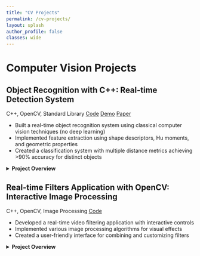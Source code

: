 ```yaml
---
title: "CV Projects"
permalink: /cv-projects/
layout: splash
author_profile: false
classes: wide
---
```


<h1 class="page-title">Computer Vision Projects</h1>

<div class="projects-container">

<div class="project-card" id="object-recognition-cpp">
  <h2>Object Recognition with C++: Real-time Detection System</h2>
  
  <div class="project-metadata">
    <span class="project-tech"><i class="fab fa-cuttlefish"></i> C++, OpenCV, Standard Library</span>
    <a href="https://github.com/rishipat160/CppObjectRecognition" class="project-link"><i class="fab fa-github"></i> Code</a>
    <a href="https://www.youtube.com/watch?v=UCClHovymdE" class="project-link"><i class="fas fa-play-circle"></i> Demo</a>
    <a href="/assets/files/object_recognition_paper.pdf" class="project-link"><i class="fas fa-file-pdf"></i> Paper</a>
  </div>

  <div class="project-summary">
    <ul>
      <li>Built a real-time object recognition system using classical computer vision techniques (no deep learning)</li>
      <li>Implemented feature extraction using shape descriptors, Hu moments, and geometric properties</li>
      <li>Created a classification system with multiple distance metrics achieving >90% accuracy for distinct objects</li>
    </ul>
  </div>

  <details>
    <summary><strong>Project Overview</strong></summary>
    <div class="project-details">
      <p>This project implements a real-time object recognition system using C++ and OpenCV. The system can detect, track, and classify common objects using computer vision techniques and feature-based classification. Unlike deep learning approaches, this system relies on classical computer vision algorithms and geometric feature extraction, making it lightweight and suitable for embedded systems with limited computational resources.</p>
      
      <p>The system works by applying adaptive thresholding to isolate objects from the background, followed by connected component analysis to identify distinct regions. The adaptive thresholding dynamically adjusts to lighting conditions, making the system robust to varying illumination. Morphological operations (erosion and dilation) are then applied to reduce noise and improve region coherence.</p>
      
      <h3>Feature Extraction</h3>
      <p>For each detected region, the system extracts a set of shape-based features including:</p>
      
      <ul>
        <li><strong>Percent filled</strong> (area / bounding box area): Measures how "solid" an object is</li>
        <li><strong>Aspect ratio</strong>: Width-to-height ratio of the bounding box</li>
        <li><strong>Hu moments</strong>: Specifically the first two Hu moments (rotation invariant shape descriptors)</li>
        <li><strong>Orientation and principal axis</strong>: Direction of maximum variance in the object</li>
      </ul>
      
      <p>The feature extraction is implemented in C++ as shown in this code snippet:</p>
      
      {% highlight cpp %}
RegionFeatures computeRegionFeatures(const cv::Mat& labelsMat, int regionId) {
    cv::Mat regionMask = (labelsMat == regionId);
    
    cv::Moments m = cv::moments(regionMask, true);
    
    RegionFeatures features;
    
    features.center = cv::Point2f(m.m10/m.m00, m.m01/m.m00);
    features.orientation = 0.5 * atan2(2*m.mu11, m.mu20 - m.mu02);
    
    double theta = features.orientation;
    double sinTheta = sin(theta);
    double cosTheta = cos(theta);
    
    // Calculate oriented bounding box dimensions
    double minAlongAxis = DBL_MAX, maxAlongAxis = -DBL_MAX;
    double minPerpAxis = DBL_MAX, maxPerpAxis = -DBL_MAX;
    
    for(int y = 0; y < labelsMat.rows; y++) {
        for(int x = 0; x < labelsMat.cols; x++) {
            if(labelsMat.at<int>(y, x) == regionId) {
                double alongAxis = (x - features.center.x) * cosTheta + 
                                  (y - features.center.y) * sinTheta;
                double perpAxis = -(x - features.center.x) * sinTheta + 
                                  (y - features.center.y) * cosTheta;
                
                minAlongAxis = std::min(minAlongAxis, alongAxis);
                maxAlongAxis = std::max(maxAlongAxis, alongAxis);
                minPerpAxis = std::min(minPerpAxis, perpAxis);
                maxPerpAxis = std::max(maxPerpAxis, perpAxis);
            }
        }
    }
    
    double width = maxAlongAxis - minAlongAxis;
    double height = maxPerpAxis - minPerpAxis;
    
    features.orientedBox = cv::RotatedRect(
        features.center, 
        cv::Size2f(width, height), 
        theta * 180.0 / CV_PI);
    
    features.percentFilled = m.m00 / (width * height);
    features.aspectRatio = width > height ? width / height : height / width;
    
    double huMoments[7];
    cv::HuMoments(m, huMoments);
    features.hu1 = -std::log10(std::abs(huMoments[0]));
    features.hu2 = -std::log10(std::abs(huMoments[1]));
    
    return features;
}
      {% endhighlight %}
      
      <h3>Classification System</h3>
      <p>These features are normalized to ensure each contributes equally to the classification process. The system maintains a database of known objects with their corresponding feature vectors. During recognition, incoming object features are compared against this database using various distance metrics:</p>
      
      <ul>
        <li><strong>Euclidean distance</strong>: Standard geometric distance in feature space</li>
        <li><strong>Scaled Euclidean</strong>: Weighted distance giving more importance to discriminative features</li>
        <li><strong>Cosine similarity</strong>: Measures the angle between feature vectors</li>
        <li><strong>Scaled L1 (Manhattan)</strong>: Sum of absolute differences with feature weighting</li>
      </ul>
      
      <p>The classification algorithm is implemented as follows:</p>
      
      {% highlight cpp %}
std::pair<std::string, double> classifyObjectWithConfidence(const RegionFeatures& features, int distanceMetric) {
    std::vector<DatabaseEntry> database = loadDatabase("data/object_features.csv");
    
    if (database.empty()) {
        return std::make_pair("Unknown (no database)", 0.0);
    }
    
    // Calculate standard deviations for normalization
    std::vector<double> stdDevs = calculateStdDevs(database);
    
    // Find nearest neighbor
    std::string bestMatch = "Unknown";
    double minDistance = DBL_MAX;
    
    for (const auto& entry : database) {
        double dist = 0.0;
        
        switch(distanceMetric) {
            case 0: // Simple Euclidean distance
                dist = sqrt(
                    pow(features.percentFilled - entry.features[0], 2) +
                    pow(features.aspectRatio - entry.features[1], 2) +
                    pow(features.hu1 - entry.features[2], 2) +
                    pow(features.hu2 - entry.features[3], 2)
                );
                break;
                
            case 1: // Scaled Euclidean distance (normalized by std dev)
                dist = sqrt(
                    pow((features.percentFilled - entry.features[0]) / stdDevs[0], 2) +
                    pow((features.aspectRatio - entry.features[1]) / stdDevs[1], 2) +
                    pow((features.hu1 - entry.features[2]) / stdDevs[2], 2) +
                    pow((features.hu2 - entry.features[3]) / stdDevs[3], 2)
                );
                break;
                
            case 2: // Cosine distance (1 - cosine similarity)
                {
                    double dotProduct = 
                        features.percentFilled * entry.features[0] +
                        features.aspectRatio * entry.features[1] +
                        features.hu1 * entry.features[2] +
                        features.hu2 * entry.features[3];
                        
                    double norm1 = sqrt(
                        pow(features.percentFilled, 2) +
                        pow(features.aspectRatio, 2) +
                        pow(features.hu1, 2) +
                        pow(features.hu2, 2)
                    );
                    
                    double norm2 = sqrt(
                        pow(entry.features[0], 2) +
                        pow(entry.features[1], 2) +
                        pow(entry.features[2], 2) +
                        pow(entry.features[3], 2)
                    );
                    
                    double similarity = dotProduct / (norm1 * norm2);
                    dist = 1.0 - similarity; 
                }
                break;
                
            case 3: // Scaled L1 (Manhattan) distance
                dist = 
                    fabs(features.percentFilled - entry.features[0]) / stdDevs[0] +
                    fabs(features.aspectRatio - entry.features[1]) / stdDevs[1] +
                    fabs(features.hu1 - entry.features[2]) / stdDevs[2] +
                    fabs(features.hu2 - entry.features[3]) / stdDevs[3];
                break;
        }
        
        if (dist < minDistance) {
            minDistance = dist;
            bestMatch = entry.label;
        }
    }
    
    double confidence = 0.0;
    double threshold = (distanceMetric == 2) ? 0.5 : 5.0; 
    
    if (minDistance < threshold) {
        confidence = 100.0 * (1.0 - minDistance/threshold);
        confidence = std::max(0.0, std::min(100.0, confidence)); // Clamp to 0-100%
    }
    
    // If confidence is too low, return Unknown
    if (confidence < 50.0) {
        return std::make_pair("Unknown", confidence);
    }
    
    return std::make_pair(bestMatch, confidence);
}
      {% endhighlight %}
      
      <h3>Evaluation System</h3>
      <p>The system includes an evaluation mode that generates a confusion matrix to assess classification accuracy. This allows for quantitative performance analysis across different objects and distance metrics:</p>
      
      {% highlight cpp %}
// Confusion matrix generation
case 't': { // test current object and update confusion matrix
    if (evaluationMode && !currentTrueLabel.empty()) {
        if (g_labels.empty()) {
            std::cout << "No valid regions found. Try again." << std::endl;
            break;
        }
        
        // Find first valid region
        bool foundValidRegion = false;
        int objectRegion = 0;
        
        for (int i = 0; i < g_labels.rows && !foundValidRegion; i++) {
            for (int j = 0; j < g_labels.cols && !foundValidRegion; j++) {
                if (g_labels.at<int>(i, j) > 0) {
                    objectRegion = g_labels.at<int>(i, j);
                    foundValidRegion = true;
                }
            }
        }
        
        // Compute features and classify
        RegionFeatures features = computeRegionFeatures(g_labels, objectRegion);
        auto classification = classifyObjectWithConfidence(features);
        std::string predictedLabel = classification.first;
        
        // Find indices for the confusion matrix
        int trueIndex = -1, predIndex = -1;
        for (int i = 0; i < objectLabels.size(); i++) {
            if (objectLabels[i] == currentTrueLabel) trueIndex = i;
            if (objectLabels[i] == predictedLabel) predIndex = i;
        }
        
        if (trueIndex >= 0 && predIndex >= 0) {
            confusionMatrix[trueIndex][predIndex]++;
            std::cout << "Recorded: True=" << currentTrueLabel 
                      << ", Predicted=" << predictedLabel << std::endl;
        }
    }
    break;
}
      {% endhighlight %}
      
      <h3>Interactive Training Mode</h3>
      <p>The system includes an interactive training mode that allows users to add new objects to the database. This is implemented through a simple interface that captures feature vectors for new objects:</p>
      
      {% highlight cpp %}
void saveFeatureVector(const RegionFeatures& features, const std::string& label) {
    std::ofstream file("data/object_features.csv", std::ios::app); 
    if (!file.is_open()) {
        std::cerr << "Error: Could not open database file." << std::endl;
        return;
    }
    
    // Save the feature vector with its label
    file << label << ","
         << features.percentFilled << ","
         << features.aspectRatio << ","
         << features.hu1 << ","
         << features.hu2 << "\n";
    
    std::cout << "Saved feature vector for object: " << label << std::endl;
    file.close();
}
      {% endhighlight %}
      
      <h3>System Architecture</h3>
      <p>The project is organized with a modular architecture:</p>
      <ul>
        <li><strong>threshold.hpp/cpp</strong>: Core image processing and feature extraction</li>
        <li><strong>vidDisplay.cpp</strong>: Main application loop and user interface</li>
        <li><strong>Makefile</strong>: Build system for compiling the application</li>
      </ul>
      
      <p>The build system is configured using a simple Makefile:</p>
      
      {% highlight makefile %}
CC = cl
CFLAGS = /MD /EHsc
INCLUDES = /I "include" /I "..\opencv\build\include"
LIBPATH = /link /LIBPATH:"..\opencv\build\x64\vc16\lib" 
LIBS = opencv_world4110.lib 
SRCDIR = src

vidDisplay:
	$(CC) $(CFLAGS) $(INCLUDES) $(SRCDIR)/vidDisplay.cpp $(SRCDIR)/threshold.cpp /Fobin/ /Febin/$@ $(LIBPATH) $(LIBS)

runVid: vidDisplay
	.\bin\vidDisplay.exe

clean:
	del bin\*.obj bin\*.exe *.jpg 
      {% endhighlight %}
      
      <h3>Results and Performance</h3>
      <p>The system achieves high accuracy for a limited set of objects (>90% for distinct objects) and operates in real-time on standard hardware. The performance varies based on:</p>
      <ul>
        <li>Object distinctiveness (shape differences)</li>
        <li>Lighting conditions</li>
        <li>Background complexity</li>
        <li>Choice of distance metric</li>
      </ul>
      
      <div class="project-image">
        <iframe width="100%" height="50" src="https://www.youtube.com/embed/UCClHovymdE" frameborder="0" allow="accelerometer; autoplay; clipboard-write; encrypted-media; gyroscope; picture-in-picture" allowfullscreen></iframe>
        <p class="caption">Demo video of the object recognition system in action</p>
      </div>
      
      <h3>Limitations and Future Improvements</h3>
      <p>The most significant challenge encountered was the impact of lighting on training and recognition. Objects trained under bright lighting would often be misclassified under dim lighting due to changes in the thresholded region shapes. This highlights the importance of training with multiple lighting conditions.</p>
      
      <p>Future improvements could include:</p>
      <ul>
        <li>Better handling of lighting variations through adaptive preprocessing</li>
        <li>Adding more shape features to improve discrimination between similar objects</li>
        <li>Implementing a more robust classification algorithm</li>
        <li>Creating a more structured database for storing object features</li>
        <li>Improving the user interface for the training mode</li>
      </ul>
      
      <p>Below is a link to the paper I wrote for this project highlighting how it was built and the results.</p>
      
      <div class="pdf-container">
        <iframe src="/assets/files/object_recognition_paper.pdf" width="100%" height="500px"></iframe>
      </div>
      
      <p class="disclaimer"><em>Note: This project was developed as a proof-of-concept with a focus on functionality and results. The codebase would benefit from refactoring to improve modularity, readability, and maintainability. Future iterations would separate components into distinct modules and implement better error handling.</em></p>
    </div>
  </details>
</div>

<div class="project-card" id="realtime-filters">
  <h2>Real-time Filters Application with OpenCV: Interactive Image Processing</h2>
  
  <div class="project-metadata">
    <span class="project-tech"><i class="fab fa-cuttlefish"></i> C++, OpenCV, Image Processing</span>
    <a href="https://github.com/rishipat160/VideoFilters" class="project-link"><i class="fab fa-github"></i> Code</a>
  </div>

  <div class="project-summary">
    <ul>
      <li>Developed a real-time video filtering application with interactive controls</li>
      <li>Implemented various image processing algorithms for visual effects</li>
      <li>Created a user-friendly interface for combining and customizing filters</li>
    </ul>
  </div>

  <details>
    <summary><strong>Project Overview</strong></summary>
    <div class="project-details">
      <p>This project implements a real-time video filtering application using OpenCV and C++. The system applies various image processing filters to webcam input in real-time, allowing users to interactively modify and combine different effects.</p>
      
      <h3>Key Features</h3>
      <ul>
        <li>Real-time video capture and processing</li>
        <li>Multiple filter implementations including grayscale, sepia, blur, edge detection, and more</li>
        <li>Face detection using Haar cascades</li>
        <li>Creative filters like cartoon and sketch effects</li>
        <li>Depth estimation using Depth Anything V2 neural network</li>
        <li>Interactive keyboard controls for toggling effects</li>
      </ul>
      
      <h3>Filter Implementations</h3>
      <p>The project includes several custom filter implementations:</p>
      
      {% highlight cpp %}
/**
 * alternativeGrayscale
 * 
 * This function implements an alternative grayscale filter.
 * It creates a grayscale image by averaging the blue and green channels,
 * ignoring the red channel. Each output pixel's RGB values are set to
 * this average value.
 */
int alternativeGrayscale(cv::Mat &src, cv::Mat &dst) {
    // Check if input image is empty
    if (src.empty()) {
        return -1;
    }

    // Create destination image of same size as source
    dst.create(src.size(), CV_8UC3);  // 8-bit, 3 channels  

    // For each pixel in the image
    for (int i = 0; i < src.rows; i++) {
        for (int j = 0; j < src.cols; j++) {
            // Get original BGR values (OpenCV uses BGR order)
            cv::Vec3b pixel = src.at<cv::Vec3b>(i, j);
            
            // Calculate average of blue and green channels
            uchar avg = (pixel[0] + pixel[1]) / 2;
            
            // Set all channels to the average value
            dst.at<cv::Vec3b>(i, j) = cv::Vec3b(avg, avg, avg);
        }
    }

    return 0;
}
      {% endhighlight %}
      
      <h3>Cartoon Effect</h3>
      <p>One of the more advanced filters is the cartoon effect, which combines bilateral filtering with edge detection:</p>
      
      {% highlight cpp %}
/**
 * cartoon_filter
 * 
 * This function creates a cartoon effect by combining edge detection with
 * bilateral filtering. It smooths the image while preserving edges, then
 * overlays strong edges in black to create a cartoon-like appearance.
 */
int cartoon_filter(cv::Mat &src, cv::Mat &dst) {
    if (src.empty()) return -1;

    // Step 1: Bilateral filter for smoothing while preserving edges
    cv::Mat filtered;
    cv::bilateralFilter(src, filtered, 9, 75, 75);

    // Step 2: Edge detection using DoG
    cv::Mat gray, blur1, blur2, edges;
    cv::cvtColor(filtered, gray, cv::COLOR_BGR2GRAY);
    blur5x5_1(gray, blur1);
    blur5x5_1(blur1, blur2);
    
    edges = cv::Mat::zeros(src.size(), CV_8UC1);
    for(int i = 0; i < src.rows; i++) {
        for(int j = 0; j < src.cols; j++) {
            edges.at<uchar>(i,j) = (blur1.at<uchar>(i,j) - blur2.at<uchar>(i,j) > 20) ? 255 : 0;
        }
    }
    
    // Step 3: Create cartoon effect by combining filtered image with edges
    dst = filtered.clone();
    for(int i = 0; i < src.rows; i++) {
        for(int j = 0; j < src.cols; j++) {
            if(edges.at<uchar>(i,j) == 255) {
                dst.at<cv::Vec3b>(i,j) = cv::Vec3b(0,0,0);
            }
        }
    }
    
    return 0;
}
      {% endhighlight %}
      
      <h3>Depth Estimation</h3>
      <p>The project also includes depth estimation using the Depth Anything V2 neural network:</p>
      
      {% highlight cpp %}
int main(int argc, char *argv[]) {
  cv::VideoCapture *capdev;
  cv::Mat src; 
  cv::Mat dst;
  cv::Mat dst_vis;
  char filename[256]; 
  const float reduction = 0.5;

  // make a DANetwork object
  DA2Network da_net("C:/Users/rishi/Desktop/CV/Project 1/data/model_fp16.onnx");

  // open the video device
  capdev = new cv::VideoCapture(0 + cv::CAP_DSHOW);
  if( !capdev->isOpened() ) {
    printf("Unable to open video device\n");
    return(-1);
  }

  // get some properties of the image
  cv::Size refS( (int) capdev->get(cv::CAP_PROP_FRAME_WIDTH ),
		 (int) capdev->get(cv::CAP_PROP_FRAME_HEIGHT));
  printf("Expected size: %d %d\n", refS.width, refS.height);

  cv::namedWindow("video", 1); // identifies a window
  cv::namedWindow("depth", 1); // identifies a window

  // Main processing loop
  for(;;) {
    *capdev >> src; // get a new frame from the camera, treat as a stream
    if( src.empty() ) {
      printf("frame is empty\n");
      break;
    }

    // apply the network to the image
    da_net.set_input( src, reduction );
    da_net.run_network( dst, src.size() );

    // apply a color map to the depth output to get a good visualization
    cv::applyColorMap(dst, dst_vis, cv::COLORMAP_INFERNO);

    // display the images
    cv::imshow("video", src);
    cv::imshow("depth", dst_vis);

    // terminate if the user types 'q'
    char key = cv::waitKey(10);
    if( key == 'q' ) {
      break;
    }
  }

  return(0);
}
      {% endhighlight %}
      
      <h3>Interactive Controls</h3>
      <p>The application provides a simple keyboard interface for toggling filters:</p>
      
      {% highlight cpp %}
char key = cv::waitKey(10);
switch(key) {
    case 'q': goto cleanup;  // quit
    case 's': {  // save frame
        static int count = 0;
        cv::imwrite("image_" + std::to_string(count++) + ".jpg", frame);
        break;
    }
    case 'g': filters[GRAYSCALE] = !filters[GRAYSCALE]; break;
    case 'h': filters[ALT_GRAY] = !filters[ALT_GRAY]; break;
    case 'e': filters[SEPIA] = !filters[SEPIA]; break;
    case 'b': filters[BLUR1] = !filters[BLUR1]; break;
    case 'n': filters[BLUR2] = !filters[BLUR2]; break;
    case 'x': filters[SOBEL_X] = !filters[SOBEL_X]; break;
    case 'y': filters[SOBEL_Y] = !filters[SOBEL_Y]; break;
    case 'm': 
        filters[MAGNITUDE] = !filters[MAGNITUDE];
        filters[SOBEL_X] = filters[SOBEL_Y] = false;
        break;
    case 'i': filters[BLUR_QUANT] = !filters[BLUR_QUANT]; break;
    case 'f': filters[FACES] = !filters[FACES]; break;
    case 'c': filters[CARTOON] = !filters[CARTOON]; break;
    case 'k': filters[SKETCH] = !filters[SKETCH]; break;
    case 'j': filters[ALT_GRAY2] = !filters[ALT_GRAY2]; break;
}
      {% endhighlight %}
      
      <h3>Visual Results</h3>
      <div class="project-images">
        <div class="image-row">
          <div class="image-container">
            <img src="/assets/images/original_filter.png" alt="Original Image">
            <p class="caption">Original Image</p>
          </div>
          <div class="image-container">
            <img src="/assets/images/cartoon_filter.png" alt="Cartoon Filter">
            <p class="caption">Cartoon Filter</p>
          </div>
        </div>
        <div class="image-row">
          <div class="image-container">
            <img src="/assets/images/sketch_filter.png" alt="Sketch Filter">
            <p class="caption">Sketch Filter</p>
          </div>
          <div class="image-container">
            <img src="/assets/images/depth_filter.png" alt="Depth Estimation">
            <p class="caption">Depth Estimation</p>
          </div>
        </div>
      </div>
      
      <h3>Performance Optimization</h3>
      <p>The project includes performance comparisons between different implementations of the same filter. For example, the blur filter has two implementations: a direct implementation and a separable implementation that is more efficient:</p>
      
      {% highlight cpp %}
// Direct 5x5 blur implementation
int blur5x5_1(cv::Mat &src, cv::Mat &dst) {
    // Implementation with nested loops for the full 5x5 kernel
    // ...
}

// Separable 5x5 blur implementation (more efficient)
int blur5x5_2(cv::Mat &src, cv::Mat &dst) {
    // First horizontal pass
    cv::Mat temp(src.size(), CV_8UC3);
    int kernel[5] = {1, 2, 4, 2, 1};
    int kernelSum = 10;
    
    // Horizontal pass
    for (int i = 0; i < src.rows; i++) {
        for (int j = 0; j < src.cols; j++) {
            int sumB = 0, sumG = 0, sumR = 0;
            
            // Apply horizontal kernel
            for (int k = -2; k <= 2; k++) {
                int col = j + k;
                // Border handling
                col = std::max(0, std::min(col, src.cols - 1));
                
                const uchar* pixel = src.ptr<uchar>(i) + (col * 3);
                sumB += pixel[0] * kernel[k + 2];
                sumG += pixel[1] * kernel[k + 2];
                sumR += pixel[2] * kernel[k + 2];
            }
            
            // Store intermediate results
            uchar* tempPixel = temp.ptr<uchar>(i) + (j * 3);
            tempPixel[0] = (uchar)(sumB / kernelSum);
            tempPixel[1] = (uchar)(sumG / kernelSum);
            tempPixel[2] = (uchar)(sumR / kernelSum);
        }
    }
    
    // Vertical pass
    // ...
}
      {% endhighlight %}
      
      <h3>Technologies Used</h3>
      <ul>
        <li>C++ for core implementation</li>
        <li>OpenCV for image processing and video capture</li>
        <li>Haar cascades for face detection</li>
        <li>ONNX Runtime for neural network inference</li>
        <li>Depth Anything V2 for depth estimation</li>
      </ul>
      
      <h3>Future Improvements</h3>
      <ul>
        <li>Add more advanced filters like neural style transfer</li>
        <li>Implement GPU acceleration for real-time performance</li>
        <li>Create a graphical user interface for easier filter selection</li>
        <li>Add support for video recording with applied filters</li>
        <li>Implement more sophisticated face filters using facial landmarks</li>
      </ul>
    </div>
  </details>
</div>

</div>